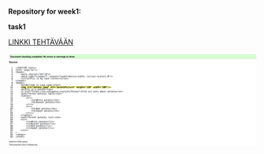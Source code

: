**Repository for week1:**

**task1**

[LINKKI TEHTÄVÄÄN](https://users.metropolia.fi/~jonnekoi/WSK/WSK_week1/Task1/task1.html)

![validate.png](viikko1%2FTask1%2Fvalidate.png)
